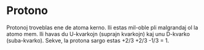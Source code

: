 # Protono

Protonoj troveblas ene de atoma kerno. Ili estas mil-oble pli malgrandaj ol la
atomo mem. Ili havas du U-kvarkojn (suprajn kvarkojn) kaj unu D-kvarko
(suba-kvarko). Sekve, la protona sargo estas +2/3 +2/3 -1/3 = 1.
